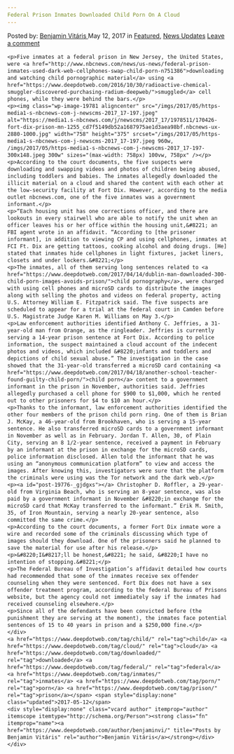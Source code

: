 ```yaml
---
Federal Prison Inmates Downloaded Child Porn On A Cloud
---
```

<article class="post-listing post-19776 post type-post status-publish format-standard has-post-thumbnail hentry  tag-child tag-cloud tag-downloaded tag-federal tag-inmates tag-porn tag-prison">
    <div class="post-inner">
        <span>Posted by: <a href="https://www.deepdotweb.com/author/benjaminvi/" title="">Benjamin Vitáris </a></span>
    <span>May 12, 2017</span>
    <span>in <a href="https://www.deepdotweb.com/category/deepdot-news/" rel="category tag">Featured</a>, <a href="https://www.deepdotweb.com/category/news-updates/" rel="category tag">News Updates</a></span>
    <span><a href="https://www.deepdotweb.com/2017/05/12/federal-prison-inmates-downloaded-child-porn-cloud/#respond">Leave a comment</a></span>
    </p>
    <div class="clear"></div>
    
    <p>Five inmates at a federal prison in New Jersey, the United States, were <a href="http://www.nbcnews.com/news/us-news/federal-prison-inmates-used-dark-web-cellphones-swap-child-porn-n751386">downloading and watching child pornographic material</a> using <a href="https://www.deepdotweb.com/2016/10/30/radioactive-chemical-smuggler-discovered-purchasing-radium-deepweb/">smuggled</a> cell phones, while they were behind the bars.</p>
    <p><img class="wp-image-19781 aligncenter" src="/imgs/2017/05/https-media1-s-nbcnews-com-j-newscms-2017_17-197.jpeg" alt="https://media1.s-nbcnews.com/j/newscms/2017_17/1978511/170426-fort-dix-prison-mn-1255_cd7f5149db52a1687975ae1d3aea98bf.nbcnews-ux-2880-1000.jpg" width="758" height="375" srcset="/imgs/2017/05/https-media1-s-nbcnews-com-j-newscms-2017_17-197.jpeg 960w, /imgs/2017/05/https-media1-s-nbcnews-com-j-newscms-2017_17-197-300x148.jpeg 300w" sizes="(max-width: 758px) 100vw, 758px" /></p>
    <p>According to the court documents, the five suspects were downloading and swapping videos and photos of children being abused, including toddlers and babies. The inmates allegedly downloaded the illicit material on a cloud and shared the content with each other at the low-security facility at Fort Dix. However, according to the media outlet nbcnews.com, one of the five inmates was a government informant.</p>
    <p>“Each housing unit has one corrections officer, and there are lookouts in every stairwell who are able to notify the unit when an officer leaves his or her office within the housing unit,&#8221; an FBI agent wrote in an affidavit. “According to [the prisoner informant], in addition to viewing CP and using cellphones, inmates at FCI Ft. Dix are getting tattoos, cooking alcohol and doing drugs. [He] stated that inmates hide cellphones in light fixtures, jacket liners, closets and under lockers.&#8221;</p>
    <p>The inmates, all of them serving long sentences related to <a href="https://www.deepdotweb.com/2017/04/14/dublin-man-downloaded-300-child-porn-images-avoids-prison/">child pornography</a>, were charged with using cell phones and microSD cards to distribute the images along with selling the photos and videos on federal property, acting U.S. Attorney William E. Fitzpatrick said. The five suspects are scheduled to appear for a trial at the federal court in Camden before U.S. Magistrate Judge Karen M. Williams on May 3.</p>
    <p>Law enforcement authorities identified Anthony C. Jeffries, a 31-year-old man from Orange, as the ringleader. Jeffries is currently serving a 14-year prison sentence at Fort Dix. According to police information, the suspect maintained a cloud account of the indecent photos and videos, which included &#8220;infants and toddlers and depictions of child sexual abuse.” The investigation in the case showed that the 31-year-old transferred a microSD card containing <a href="https://www.deepdotweb.com/2017/04/18/another-school-teacher-found-guilty-child-porn/">child porn</a> content to a government informant in the prison in November, authorities said. Jeffries allegedly purchased a cell phone for $900 to $1,000, which he rented out to other prisoners for $4 to $10 an hour.</p>
    <p>Thanks to the informant, law enforcement authorities identified the other four members of the prison child porn ring. One of them is Brian J. McKay, a 46-year-old from Brookhaven, who is serving a 15-year sentence. He also transferred microSD cards to a government informant in November as well as in February. Jordan T. Allen, 30, of Plain City, serving an 8 1/2-year sentence, received a payment in February by an informant at the prison in exchange for the microSD cards, police information disclosed. Allen told the informant that he was using an “anonymous communication platform” to view and access the images. After knowing this, investigators were sure that the platform the criminals were using was the Tor network and the dark web.</p>
    <p><a id="post-19776-_gjdgxs"></a> Christopher D. Roffler, a 29-year-old from Virginia Beach, who is serving an 8-year sentence, was also paid by a government informant in November &#8220;in exchange for the microSD card that McKay transferred to the informant.” Erik M. Smith, 35, of Iron Mountain, serving a nearly 20-year sentence, also committed the same crime.</p>
    <p>According to the court documents, a former Fort Dix inmate wore a wire and recorded some of the criminals discussing which type of images should they download. One of the prisoners said he planned to save the material for use after his release.</p>
    <p>&#8220;I&#8217;ll be honest,&#8221; he said, &#8220;I have no intention of stopping.&#8221;</p>
    <p>The Federal Bureau of Investigation’s affidavit detailed how courts had recommended that some of the inmates receive sex offender counseling when they were sentenced. Fort Dix does not have a sex offender treatment program, according to the federal Bureau of Prisons website, but the agency could not immediately say if the inmates had received counseling elsewhere.</p>
    <p>Since all of the defendants have been convicted before (the punishment they are serving at the moment), the inmates face potential sentences of 15 to 40 years in prison and a $250,000 fine.</p>
    </div>
    <a href="https://www.deepdotweb.com/tag/child/" rel="tag">child</a> <a href="https://www.deepdotweb.com/tag/cloud/" rel="tag">cloud</a> <a href="https://www.deepdotweb.com/tag/downloaded/" rel="tag">downloaded</a> <a href="https://www.deepdotweb.com/tag/federal/" rel="tag">federal</a> <a href="https://www.deepdotweb.com/tag/inmates/" rel="tag">inmates</a> <a href="https://www.deepdotweb.com/tag/porn/" rel="tag">porn</a> <a href="https://www.deepdotweb.com/tag/prison/" rel="tag">prison</a></span> <span style="display:none" class="updated">2017-05-12</span>
    <div style="display:none" class="vcard author" itemprop="author" itemscope itemtype="http://schema.org/Person"><strong class="fn" itemprop="name"><a href="https://www.deepdotweb.com/author/benjaminvi/" title="Posts by Benjamin Vitáris" rel="author">Benjamin Vitáris</a></strong></div>
    </div>
</article>

